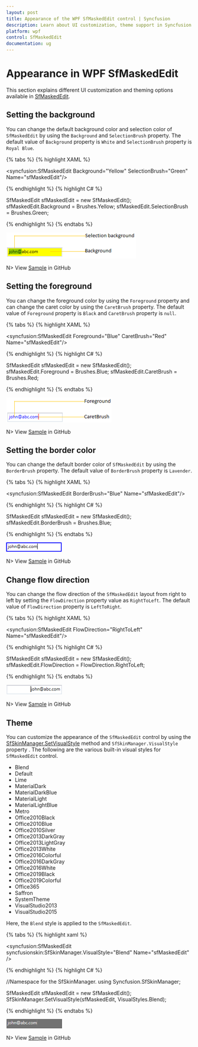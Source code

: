 ```yaml
---
layout: post
title: Appearance of the WPF SfMaskedEdit control | Syncfusion
description: Learn about UI customization, theme support in Syncfusion WPF SfMaskedEdit control and more details about the control features.
platform: wpf
control: SfMaskedEdit
documentation: ug
---
```


# Appearance in WPF SfMaskedEdit

This section explains different UI customization and theming options available in [SfMaskedEdit](https://help.syncfusion.com/cr/wpf/Syncfusion.Windows.Controls.Input.SfMaskedEdit.html).

## Setting the background

You can change the default background color and selection color of `SfMaskedEdit` by using the `Background` and `SelectionBrush` property. The default value of `Background` property is `White` and `SelectionBrush` property is `Royal Blue`.

{% tabs %}
{% highlight XAML %}

<syncfusion:SfMaskedEdit Background="Yellow"
                         SelectionBrush="Green"
                         Name="sfMaskedEdit"/>

{% endhighlight %}
{% highlight C# %}

SfMaskedEdit sfMaskedEdit = new SfMaskedEdit();
sfMaskedEdit.Background = Brushes.Yellow;
sfMaskedEdit.SelectionBrush = Brushes.Green;

{% endhighlight %}
{% endtabs %}

![SfMaskedEdit with yellow background](Appearence_Images/Background.png)

N> View [Sample](https://github.com/SyncfusionExamples/syncfusion-wpf-maskedtextbox-examples/tree/master/Samples/Appearance) in GitHub

## Setting the foreground

You can change the foreground color by using the `Foreground` property and can change the caret color by using the `CaretBrush` property. The default value of `Foreground` property is `Black` and `CaretBrush` property is `null`.

{% tabs %}
{% highlight XAML %}

<syncfusion:SfMaskedEdit Foreground="Blue" 
                         CaretBrush="Red"
                         Name="sfMaskedEdit"/>

{% endhighlight %}
{% highlight C# %}

SfMaskedEdit sfMaskedEdit = new SfMaskedEdit();
sfMaskedEdit.Foreground = Brushes.Blue;
sfMaskedEdit.CaretBrush = Brushes.Red;

{% endhighlight %}
{% endtabs %}

![SfMaskedEdit with red foreground](Appearence_Images/Foreground.png)

N> View [Sample](https://github.com/SyncfusionExamples/syncfusion-wpf-maskedtextbox-examples/tree/master/Samples/Appearance) in GitHub

## Setting the border color

You can change the default border color of `SfMaskedEdit` by using the `BorderBrush` property. The default value of `BorderBrush` property is `Lavender`.

{% tabs %}
{% highlight XAML %}

<syncfusion:SfMaskedEdit BorderBrush="Blue"
                         Name="sfMaskedEdit"/>

{% endhighlight %}
{% highlight C# %}

SfMaskedEdit sfMaskedEdit = new SfMaskedEdit();
sfMaskedEdit.BorderBrush = Brushes.Blue;

{% endhighlight %}
{% endtabs %}

![SfMaskedEdit with yellow background](Appearence_Images/BorderColor.png)

N> View [Sample](https://github.com/SyncfusionExamples/syncfusion-wpf-maskedtextbox-examples/tree/master/Samples/Appearance) in GitHub

## Change flow direction

You can change the flow direction of the `SfMaskedEdit` layout from right to left by setting the `FlowDirection` property value as `RightToLeft`. The default value of `FlowDirection` property is `LeftToRight`.

{% tabs %}
{% highlight XAML %}

<syncfusion:SfMaskedEdit FlowDirection="RightToLeft"
                         Name="sfMaskedEdit"/>

{% endhighlight %}
{% highlight C# %}

SfMaskedEdit sfMaskedEdit = new SfMaskedEdit();
sfMaskedEdit.FlowDirection = FlowDirection.RightToLeft;

{% endhighlight %}
{% endtabs %}

![SfMaskedEdit with RightToLeft flow direction](Appearence_Images/FlowDirection.png)

N> View [Sample](https://github.com/SyncfusionExamples/syncfusion-wpf-maskedtextbox-examples/tree/master/Samples/Appearance) in GitHub

## Theme

You can customize the appearance of the `SfMaskedEdit` control by using the [SfSkinManager.SetVisualStyle](https://help.syncfusion.com/cr/wpf/Syncfusion.SfSkinmanager.SfSkinmanager.html#Syncfusion_SfSkinManager_SfSkinManager_SetVisualStyle_System_Windows_DependencyObject_Syncfusion_SfSkinManager_VisualStyles_) method and `SfSkinManager.VisualStyle` property . The following are the various built-in visual styles for `SfMaskedEdit` control.

* Blend
* Default
* Lime
* MaterialDark
* MaterialDarkBlue
* MaterialLight
* MaterialLightBlue
* Metro
* Office2010Black
* Office2010Blue
* Office2010Silver
* Office2013DarkGray
* Office2013LightGray
* Office2013White
* Office2016Colorful
* Office2016DarkGray
* Office2016White
* Office2019Black
* Office2019Colorful
* Office365
* Saffron
* SystemTheme
* VisualStudio2013
* VisualStudio2015

Here, the `Blend` style is applied to the `SfMaskedEdit`.

{% tabs %}
{% highlight xaml %}

<Window
    xmlns:syncfusion="http://schemas.syncfusion.com/wpf"
    xmlns:syncfusionskin ="clr-namespace:Syncfusion.SfSkinManager;assembly=Syncfusion.SfSkinManager.WPF">
    <Grid>
        <syncfusion:SfMaskedEdit syncfusionskin:SfSkinManager.VisualStyle="Blend" 
                                   Name="sfMaskedEdit" />
    </Grid>
</Window>

{% endhighlight %}
{% highlight C# %}

//Namespace for the SfSkinManager.
using Syncfusion.SfSkinManager;

SfMaskedEdit sfMaskedEdit = new SfMaskedEdit();
SfSkinManager.SetVisualStyle(sfMaskedEdit, VisualStyles.Blend);

{% endhighlight %}
{% endtabs %}

![SfMaskedEdit with Blend visual style](Appearence_Images/Theme.png)

N> View [Sample](https://github.com/SyncfusionExamples/syncfusion-wpf-maskedtextbox-examples/tree/master/Samples/Themes) in GitHub